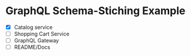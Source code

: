 # GraphQL Schema-Stiching Example
- [x] Catalog service 
- [ ] Shopping Cart Service
- [ ] GraphQL Gateway
- [ ] README/Docs